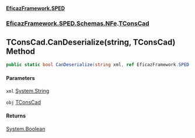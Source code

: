 #### [EficazFramework.SPED](EficazFrameworkSPED.md 'EficazFramework SPED')
### [EficazFramework.SPED.Schemas.NFe](EficazFramework.SPED.Schemas.NFe.md 'EficazFramework.SPED.Schemas.NFe').[TConsCad](EficazFramework.SPED.Schemas.NFe/TConsCad.md 'EficazFramework.SPED.Schemas.NFe.TConsCad')

## TConsCad.CanDeserialize(string, TConsCad) Method

```csharp
public static bool CanDeserialize(string xml, ref EficazFramework.SPED.Schemas.NFe.TConsCad obj);
```
#### Parameters

<a name='EficazFramework.SPED.Schemas.NFe.TConsCad.CanDeserialize(string,EficazFramework.SPED.Schemas.NFe.TConsCad).xml'></a>

`xml` [System.String](https://docs.microsoft.com/en-us/dotnet/api/System.String 'System.String')

<a name='EficazFramework.SPED.Schemas.NFe.TConsCad.CanDeserialize(string,EficazFramework.SPED.Schemas.NFe.TConsCad).obj'></a>

`obj` [TConsCad](EficazFramework.SPED.Schemas.NFe/TConsCad.md 'EficazFramework.SPED.Schemas.NFe.TConsCad')

#### Returns
[System.Boolean](https://docs.microsoft.com/en-us/dotnet/api/System.Boolean 'System.Boolean')